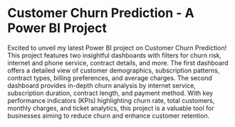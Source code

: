 # Customer Churn Prediction - A Power BI Project

Excited to unveil my latest Power BI project on Customer Churn Prediction! This project features two insightful dashboards with filters for churn risk, internet and phone service, contract details, and more. The first dashboard offers a detailed view of customer demographics, subscription patterns, contract types, billing preferences, and average charges. The second dashboard provides in-depth churn analysis by internet service, subscription duration, contract length, and payment method. With key performance indicators (KPIs) highlighting churn rate, total customers, monthly charges, and ticket analytics, this project is a valuable tool for businesses aiming to reduce churn and enhance customer retention.
